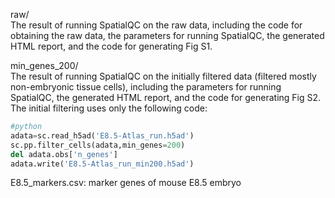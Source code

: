 raw/  
The result of running SpatialQC on the raw data, including the code for obtaining the raw data, the parameters for running SpatialQC, the generated HTML report, and the code for generating Fig S1.  

min_genes_200/  
The result of running SpatialQC on the initially filtered data (filtered mostly non-embryonic tissue cells), including the parameters for running SpatialQC, the generated HTML report, and the code for generating Fig S2.  
The initial filtering uses only the following code:
```python
#python
adata=sc.read_h5ad('E8.5-Atlas_run.h5ad')
sc.pp.filter_cells(adata,min_genes=200)
del adata.obs['n_genes']
adata.write('E8.5-Atlas_run_min200.h5ad')
```
E8.5_markers.csv: marker genes of mouse E8.5 embryo
